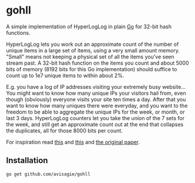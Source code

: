 gohll
=====

A simple implementation of HyperLogLog in plain [Go](golang.org) for 
32-bit hash functions.

HyperLogLog lets you work out an approximate count of the number of
unique items in a large set of items, using a very small amount
memory. "Small" means not keeping a physical set of all the items
you've seen stream past. A 32-bit hash function on the items you count
and about 5000 bits of memory (8192 bits for this Go implementation)
should suffice to count up to 1e7 unique items to within about 2%.

E.g. you have a log of IP addresses visiting your extremely busy
website... You might want to know how many unique IPs your visitors
hail from, even though (obviously) everyone visits your site ten times
a day. After that you want to know how many uniques there were
everyday, and you want to the freedom to be able to aggregate the
unique IPs for the week, or month, or last 3 days. HyperLogLog
counters let you take the union of the 7 sets for the week, and still
get an approximate count out at the end that collapses the duplicates,
all for those 8000 bits per count.

For inspiration read [this](http://blog.aggregateknowledge.com/2012/10/25/sketch-of-the-day-hyperloglog-cornerstone-of-a-big-data-infrastructure/)
and [this](https://github.com/aggregateknowledge/postgresql-hll) and [the original paper](http://algo.inria.fr/flajolet/Publications/FlFuGaMe07.pdf).

Installation
------------

    go get github.com/avisagie/gohll
